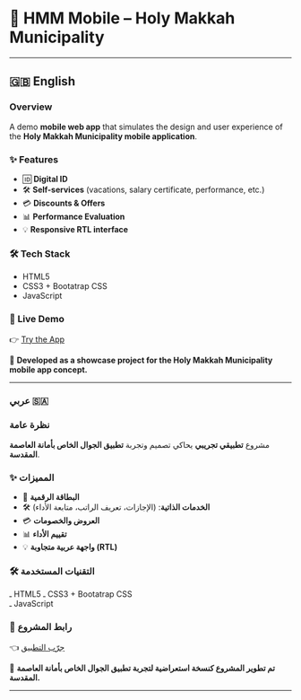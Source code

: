 # 📱 HMM Mobile – Holy Makkah Municipality

---

## 🇬🇧 English 

### Overview
A demo **mobile web app** that simulates the design and user experience of the **Holy Makkah Municipality mobile application**.

### ✨ Features
- 🆔 **Digital ID**
- 🛠️ **Self-services** (vacations, salary certificate, performance, etc.)
- 💳 **Discounts & Offers**
- 📊 **Performance Evaluation**
- 💡 **Responsive RTL interface**

### 🛠️ Tech Stack
- HTML5  
- CSS3 + Bootatrap CSS  
- JavaScript  

### 🔗 Live Demo
👉 [Try the App](https://linah-bakhsh.github.io/hmm-mobile/)

🚀 **Developed as a showcase project for the Holy Makkah Municipality mobile app concept.**  

---

### عربي 🇸🇦

### نظرة عامة
مشروع **تطبيقي تجريبي** يحاكي تصميم وتجربة **تطبيق الجوال الخاص بأمانة العاصمة المقدسة**.

### ✨ المميزات
- 📃 **البطاقة الرقمية** 
- 🛠️ **الخدمات الذاتية**: (الإجازات، تعريف الراتب، متابعة الأداء)  
- 💳 **العروض والخصومات**  
- 📊 **تقييم الأداء**  
- 💡 **واجهة عربية متجاوبة (RTL)**  

### 🛠️ التقنيات المستخدمة

 ـ HTML5
 ـ CSS3 + Bootatrap CSS  
 ـ JavaScript  

### 🔗 رابط المشروع
👈 [جرّب التطبيق](https://linah-bakhsh.github.io/hmm-mobile/)

🚀 **تم تطوير المشروع كنسخة استعراضية لتجربة تطبيق الجوال الخاص بأمانة العاصمة المقدسة.**

---
